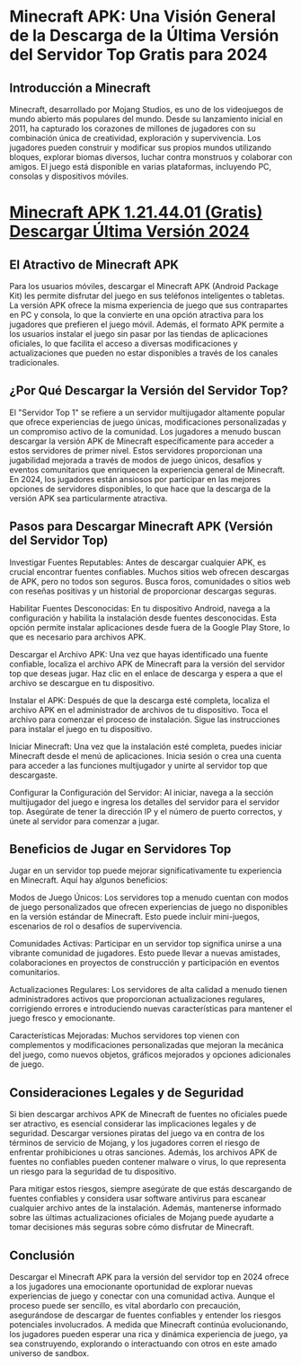 # Minecraft APK: Una Visión General de la Descarga de la Última Versión del Servidor Top Gratis para 2024

## Introducción a Minecraft

Minecraft, desarrollado por Mojang Studios, es uno de los videojuegos de mundo abierto más populares del mundo. Desde su lanzamiento inicial en 2011, ha capturado los corazones de millones de jugadores con su combinación única de creatividad, exploración y supervivencia. Los jugadores pueden construir y modificar sus propios mundos utilizando bloques, explorar biomas diversos, luchar contra monstruos y colaborar con amigos. El juego está disponible en varias plataformas, incluyendo PC, consolas y dispositivos móviles.

# [Minecraft APK 1.21.44.01 (Gratis) Descargar Última Versión 2024](https://t.ly/C0B8J)

## El Atractivo de Minecraft APK

Para los usuarios móviles, descargar el Minecraft APK (Android Package Kit) les permite disfrutar del juego en sus teléfonos inteligentes o tabletas. La versión APK ofrece la misma experiencia de juego que sus contrapartes en PC y consola, lo que la convierte en una opción atractiva para los jugadores que prefieren el juego móvil. Además, el formato APK permite a los usuarios instalar el juego sin pasar por las tiendas de aplicaciones oficiales, lo que facilita el acceso a diversas modificaciones y actualizaciones que pueden no estar disponibles a través de los canales tradicionales.

## ¿Por Qué Descargar la Versión del Servidor Top?

El "Servidor Top 1" se refiere a un servidor multijugador altamente popular que ofrece experiencias de juego únicas, modificaciones personalizadas y un compromiso activo de la comunidad. Los jugadores a menudo buscan descargar la versión APK de Minecraft específicamente para acceder a estos servidores de primer nivel. Estos servidores proporcionan una jugabilidad mejorada a través de modos de juego únicos, desafíos y eventos comunitarios que enriquecen la experiencia general de Minecraft. En 2024, los jugadores están ansiosos por participar en las mejores opciones de servidores disponibles, lo que hace que la descarga de la versión APK sea particularmente atractiva.

## Pasos para Descargar Minecraft APK (Versión del Servidor Top)

Investigar Fuentes Reputables: Antes de descargar cualquier APK, es crucial encontrar fuentes confiables. Muchos sitios web ofrecen descargas de APK, pero no todos son seguros. Busca foros, comunidades o sitios web con reseñas positivas y un historial de proporcionar descargas seguras.

Habilitar Fuentes Desconocidas: En tu dispositivo Android, navega a la configuración y habilita la instalación desde fuentes desconocidas. Esta opción permite instalar aplicaciones desde fuera de la Google Play Store, lo que es necesario para archivos APK.

Descargar el Archivo APK: Una vez que hayas identificado una fuente confiable, localiza el archivo APK de Minecraft para la versión del servidor top que deseas jugar. Haz clic en el enlace de descarga y espera a que el archivo se descargue en tu dispositivo.

Instalar el APK: Después de que la descarga esté completa, localiza el archivo APK en el administrador de archivos de tu dispositivo. Toca el archivo para comenzar el proceso de instalación. Sigue las instrucciones para instalar el juego en tu dispositivo.

Iniciar Minecraft: Una vez que la instalación esté completa, puedes iniciar Minecraft desde el menú de aplicaciones. Inicia sesión o crea una cuenta para acceder a las funciones multijugador y unirte al servidor top que descargaste.

Configurar la Configuración del Servidor: Al iniciar, navega a la sección multijugador del juego e ingresa los detalles del servidor para el servidor top. Asegúrate de tener la dirección IP y el número de puerto correctos, y únete al servidor para comenzar a jugar.

## Beneficios de Jugar en Servidores Top

Jugar en un servidor top puede mejorar significativamente tu experiencia en Minecraft. Aquí hay algunos beneficios:

Modos de Juego Únicos: Los servidores top a menudo cuentan con modos de juego personalizados que ofrecen experiencias de juego no disponibles en la versión estándar de Minecraft. Esto puede incluir mini-juegos, escenarios de rol o desafíos de supervivencia.

Comunidades Activas: Participar en un servidor top significa unirse a una vibrante comunidad de jugadores. Esto puede llevar a nuevas amistades, colaboraciones en proyectos de construcción y participación en eventos comunitarios.

Actualizaciones Regulares: Los servidores de alta calidad a menudo tienen administradores activos que proporcionan actualizaciones regulares, corrigiendo errores e introduciendo nuevas características para mantener el juego fresco y emocionante.

Características Mejoradas: Muchos servidores top vienen con complementos y modificaciones personalizadas que mejoran la mecánica del juego, como nuevos objetos, gráficos mejorados y opciones adicionales de juego.

## Consideraciones Legales y de Seguridad

Si bien descargar archivos APK de Minecraft de fuentes no oficiales puede ser atractivo, es esencial considerar las implicaciones legales y de seguridad. Descargar versiones piratas del juego va en contra de los términos de servicio de Mojang, y los jugadores corren el riesgo de enfrentar prohibiciones u otras sanciones. Además, los archivos APK de fuentes no confiables pueden contener malware o virus, lo que representa un riesgo para la seguridad de tu dispositivo.

Para mitigar estos riesgos, siempre asegúrate de que estás descargando de fuentes confiables y considera usar software antivirus para escanear cualquier archivo antes de la instalación. Además, mantenerse informado sobre las últimas actualizaciones oficiales de Mojang puede ayudarte a tomar decisiones más seguras sobre cómo disfrutar de Minecraft.

## Conclusión

Descargar el Minecraft APK para la versión del servidor top en 2024 ofrece a los jugadores una emocionante oportunidad de explorar nuevas experiencias de juego y conectar con una comunidad activa. Aunque el proceso puede ser sencillo, es vital abordarlo con precaución, asegurándose de descargar de fuentes confiables y entender los riesgos potenciales involucrados. A medida que Minecraft continúa evolucionando, los jugadores pueden esperar una rica y dinámica experiencia de juego, ya sea construyendo, explorando o interactuando con otros en este amado universo de sandbox.
